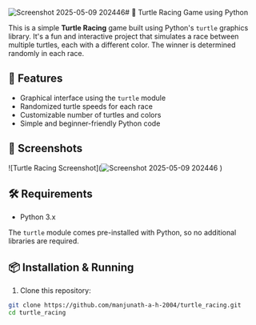 ![Screenshot 2025-05-09 202446](https://github.com/user-attachments/assets/282a5435-1dab-4971-93fb-f52269b23a69)# 🐢 Turtle Racing Game using Python

This is a simple **Turtle Racing** game built using Python's `turtle` graphics library. It's a fun and interactive project that simulates a race between multiple turtles, each with a different color. The winner is determined randomly in each race.

## 🚀 Features

- Graphical interface using the `turtle` module
- Randomized turtle speeds for each race
- Customizable number of turtles and colors
- Simple and beginner-friendly Python code

## 📸 Screenshots

![Turtle Racing Screenshot](![Screenshot 2025-05-09 202446](https://github.com/user-attachments/assets/e7ace4de-87d8-4348-a080-0e9a4b24fe46)
) <!-- Optional: include a screenshot of your project -->

## 🛠️ Requirements

- Python 3.x

The `turtle` module comes pre-installed with Python, so no additional libraries are required.

## 📦 Installation & Running

1. Clone this repository:

```bash
git clone https://github.com/manjunath-a-h-2004/turtle_racing.git
cd turtle_racing

